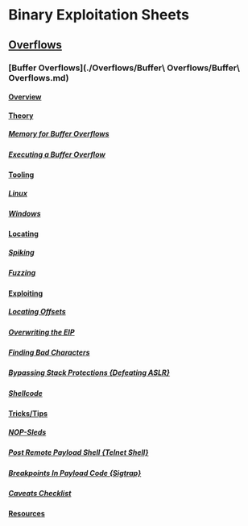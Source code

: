 # Binary Exploitation Sheets

## [Overflows](./Overflows)

### [Buffer Overflows](./Overflows/Buffer\ Overflows/Buffer\ Overflows.md)

#### [Overview](https://github.com/Angus-C-git/SecSheets/blob/master/Binary%20Exploitation/Overflows/Buffer%20Overflows/Buffer%20Overflows.md#overview)

#### [Theory](https://github.com/Angus-C-git/SecSheets/blob/master/Binary%20Exploitation/Overflows/Buffer%20Overflows/Buffer%20Overflows.md#theory)

##### [Memory for Buffer Overflows](https://github.com/Angus-C-git/SecSheets/blob/master/Binary%20Exploitation/Overflows/Buffer%20Overflows/Buffer%20Overflows.md#memory-for-buffer-overflows)

##### [Executing a Buffer Overflow](https://github.com/Angus-C-git/SecSheets/blob/master/Binary%20Exploitation/Overflows/Buffer%20Overflows/Buffer%20Overflows.md#executing-a-buffer-overflow)

#### [Tooling](https://github.com/Angus-C-git/SecSheets/blob/master/Binary%20Exploitation/Overflows/Buffer%20Overflows/Buffer%20Overflows.md#tooling)

##### [Linux](https://github.com/Angus-C-git/SecSheets/blob/master/Binary%20Exploitation/Overflows/Buffer%20Overflows/Buffer%20Overflows.md#linux)

##### [Windows](https://github.com/Angus-C-git/SecSheets/blob/master/Binary%20Exploitation/Overflows/Buffer%20Overflows/Buffer%20Overflows.md#windows)

#### [Locating](https://github.com/Angus-C-git/SecSheets/blob/master/Binary%20Exploitation/Overflows/Buffer%20Overflows/Buffer%20Overflows.md#locating)

##### [Spiking](https://github.com/Angus-C-git/SecSheets/blob/master/Binary%20Exploitation/Overflows/Buffer%20Overflows/Buffer%20Overflows.md#spiking)

##### [Fuzzing](https://github.com/Angus-C-git/SecSheets/blob/master/Binary%20Exploitation/Overflows/Buffer%20Overflows/Buffer%20Overflows.md#fuzzing)

#### [Exploiting](https://github.com/Angus-C-git/SecSheets/blob/master/Binary%20Exploitation/Overflows/Buffer%20Overflows/Buffer%20Overflows.md#exploiting)

##### [Locating Offsets](https://github.com/Angus-C-git/SecSheets/blob/master/Binary%20Exploitation/Overflows/Buffer%20Overflows/Buffer%20Overflows.md#locating-offsets)

##### [Overwriting the EIP](https://github.com/Angus-C-git/SecSheets/blob/master/Binary%20Exploitation/Overflows/Buffer%20Overflows/Buffer%20Overflows.md#overwriting-the-eip)

##### [Finding Bad Characters](https://github.com/Angus-C-git/SecSheets/blob/master/Binary%20Exploitation/Overflows/Buffer%20Overflows/Buffer%20Overflows.md#finding-bad-characters)

##### [Bypassing Stack Protections {Defeating ASLR}](https://github.com/Angus-C-git/SecSheets/blob/master/Binary%20Exploitation/Overflows/Buffer%20Overflows/Buffer%20Overflows.md#bypassing-stack-protections-defeating-aslr)

##### [Shellcode](https://github.com/Angus-C-git/SecSheets/blob/master/Binary%20Exploitation/Overflows/Buffer%20Overflows/Buffer%20Overflows.md#shellcode)

#### [Tricks/Tips](https://github.com/Angus-C-git/SecSheets/blob/master/Binary%20Exploitation/Overflows/Buffer%20Overflows/Buffer%20Overflows.md#trickstips) 

##### [NOP-Sleds](https://github.com/Angus-C-git/SecSheets/blob/master/Binary%20Exploitation/Overflows/Buffer%20Overflows/Buffer%20Overflows.md#nop-sleds)

##### [Post Remote Payload Shell {Telnet Shell}](https://github.com/Angus-C-git/SecSheets/blob/master/Binary%20Exploitation/Overflows/Buffer%20Overflows/Buffer%20Overflows.md#post-remote-payload-shell-telnet-shell)

##### [Breakpoints In Payload Code {Sigtrap}](https://github.com/Angus-C-git/SecSheets/blob/master/Binary%20Exploitation/Overflows/Buffer%20Overflows/Buffer%20Overflows.md#breakpoints-in-payload-code-sigtrap)

##### [Caveats Checklist](https://github.com/Angus-C-git/SecSheets/blob/master/Binary%20Exploitation/Overflows/Buffer%20Overflows/Buffer%20Overflows.md#caveats-checklist)

#### [Resources](https://github.com/Angus-C-git/SecSheets/blob/master/Binary%20Exploitation/Overflows/Buffer%20Overflows/Buffer%20Overflows.md#resources)